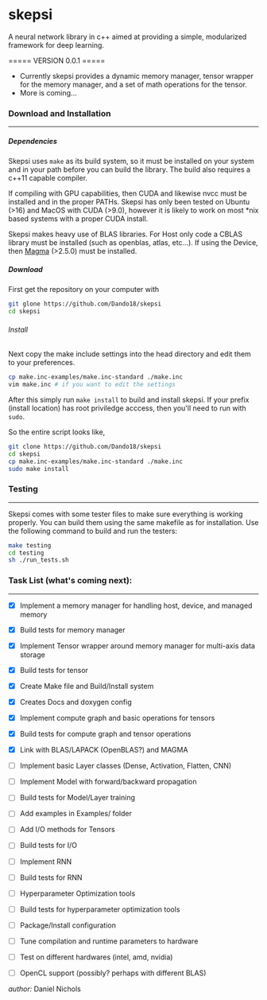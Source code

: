 # skepsi

A neural network library in c++ aimed at providing a simple, modularized framework for deep learning. 

===== VERSION 0.0.1 =====
- Currently skepsi provides a dynamic memory manager, tensor wrapper for the memory manager, and a set of math operations for the tensor.
- More is coming...


### Download and Installation
-----------------------------

##### Dependencies
Skepsi uses `make` as its build system, so it must be installed on your system and in your path before you can build the library. The build also requires a c++11 capable compiler.

If compiling with GPU capabilities, then CUDA and likewise nvcc must be installed and in the proper PATHs. Skepsi has only been tested on Ubuntu (>16) and MacOS with CUDA (>9.0), however it is likely to work on most *nix based systems with a proper CUDA install. 

Skepsi makes heavy use of BLAS libraries. For Host only code a CBLAS library must be installed (such as openblas, atlas, etc...). If using the Device, then [Magma](http://icl.cs.utk.edu/magma/) (>2.5.0) must be installed.

##### Download
First get the repository on your computer with

```sh
git glone https://github.com/Dando18/skepsi
cd skepsi
```

###### Install
Next copy the make include settings into the head directory and edit them to your preferences.

```sh
cp make.inc-examples/make.inc-standard ./make.inc
vim make.inc # if you want to edit the settings
```

After this simply run `make install` to build and install skepsi. If your prefix (install location) has root priviledge acccess, then you'll need to run with `sudo`.

So the entire script looks like,

```sh
git clone https://github.com/Dando18/skepsi
cd skepsi
cp make.inc-examples/make.inc-standard ./make.inc
sudo make install
```

### Testing 
------------
Skepsi comes with some tester files to make sure everything is working properly. You can build them using the same makefile as for installation. Use the following command to build and run the testers:

```sh
make testing
cd testing
sh ./run_tests.sh
```

### Task List (what's coming next):
-----------------------------------
- [x] Implement a memory manager for handling host, device, and managed memory
- [x] Build tests for memory manager
- [x] Implement Tensor wrapper around memory manager for multi-axis data storage
- [x] Build tests for tensor 
- [x] Create Make file and Build/Install system
- [x] Creates Docs and doxygen config
- [x] Implement compute graph and basic operations for tensors
- [x] Build tests for compute graph and tensor operations
- [x] Link with BLAS/LAPACK (OpenBLAS?) and MAGMA
- [ ] Implement basic Layer classes (Dense, Activation, Flatten, CNN)
- [ ] Implement Model with forward/backward propagation
- [ ] Build tests for Model/Layer training
- [ ] Add examples in Examples/ folder
- [ ] Add I/O methods for Tensors
- [ ] Build tests for I/O
- [ ] Implement RNN
- [ ] Build tests for RNN
- [ ] Hyperparameter Optimization tools
- [ ] Build tests for hyperparameter optimization tools
- [ ] Package/Install configuration
- [ ] Tune compilation and runtime parameters to hardware
- [ ] Test on different hardwares (intel, amd, nvidia)
- [ ] OpenCL support (possibly? perhaps with different BLAS)


_author:_ Daniel Nichols
